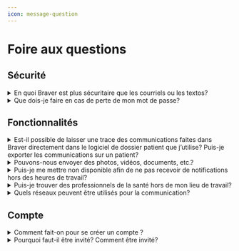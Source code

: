 ```yaml
---
icon: message-question
---
```


# Foire aux questions

## Sécurité

<details>

<summary>En quoi Braver est plus sécuritaire que les courriels ou les textos?</summary>

Braver est une messagerie cryptée de bout en bout, ce qui signifie que chacun des messages que vous envoyez ne peut être déchiffré que par vous et vos interlocuteurs. Les courriels quant à eux ne peuvent pas atteindre le même niveau de sécurité. Même si vous protégez au maximum votre système de gestion de courriels, vous ne pouvez garantir que vos interlocuteurs en ont fait autant. De plus, les courriels peuvent toujours être transférés à des parties non autorisées, et ce, sans laisser de traces.

La cybersécurité de Braver a aussi fait l’objet d’un processus d’audit par le Ministère de la santé et des services sociaux ce qui lui a permis d’obtenir la certification TGV. Pour en apprendre plus sur ce processus de certification, [c'est par ici](http://ti.msss.gouv.qc.ca/Familles-de-services/Bureau-de-certification-et-d-homologation/Certification.aspx)!

</details>

<details>

<summary>Que dois-je faire en cas de perte de mon mot de passe?</summary>

Utilisez notre [guide pour réinitialiser votre mot de passe](https://braver-1.gitbook.io/braver/training/pour-les-professionnels/securite/reinitialiser-son-mot-de-passe)!

</details>

## Fonctionnalités

<details>

<summary>Est-il possible de laisser une trace des communications faites dans Braver directement dans le logiciel de dossier patient que j’utilise? Puis-je exporter les communications sur un patient?</summary>

Braver protège les données échangées, mais ne veut pas les garder en otage! Nous collaborons avec différents partenaires de dossiers informatisés pour s’intégrer à eux et vous offrir l’expérience de communication la plus agréable possible.&#x20;

[Écrivez-nous pour en savoir plus!](mailto:bonjour@braver.health)

En attendant, vous pouvez facilement [exporter le contenu des collaborations en PDF](https://braver-1.gitbook.io/braver/training/pour-les-professionnels/fils-de-discussions/fermer-et-exporter-en-pdf-un-fil-de-discussion) et les joindre directement à votre logiciel de tenue de dossiers pour faciliter votre suivi médico-légal.

</details>

<details>

<summary>Pouvons-nous envoyer des photos, vidéos, documents, etc.?</summary>

Dans la version gratuite de Braver, il vous est permis de partager des photos, des documents et des messages audios retranscrits.&#x20;

La fonctionnalité du partage et de l'édition de vidéo est une fonctionnalité avancée, tout comme l'édition de photos.

[Contactez-nous si cela fait partie de vos besoins!](https://braverhealth.typeform.com/to/D8CEMzqZ)

</details>

<details>

<summary>Puis-je me mettre non disponible afin de ne pas recevoir de notifications hors des heures de travail?</summary>

Oui, Braver désire protéger l’équilibre entre votre vie professionnelle et votre vie personnelle.&#x20;

Vous pouvez [configurer vos heures de travail](https://braver-1.gitbook.io/braver/training/pour-les-professionnels/gestion-des-notifications/regler-son-horaire-de-disponibilites) pour ne recevoir les notifications que lorsque vous travaillez.&#x20;

Si vous vous absentez, vous pouvez utiliser [la fonctionnalité « Période d'indisponibilité »](https://braver-1.gitbook.io/braver/training/pour-les-professionnels/gestion-des-notifications/regler-sa-periode-dindisponibilite) qui indique clairement votre absence ainsi que votre date de retour à vos collaborateurs.

</details>

<details>

<summary>Puis-je trouver des professionnels de la santé hors de mon lieu de travail?</summary>

Braver vous permet de créer votre propre réseau de collaborateurs, mais vous pouvez aussi trouver n’importe quel professionnel présent sur le réseau Braver et qui désire être visible.&#x20;

Vous pouvez également rechercher par lieu de travail si cela vous est utile; un lieu de travail regroupe tous les membres d'une organisation de santé, accessibles en un seul clic!

</details>

<details>

<summary>Quels réseaux peuvent être utilisés pour la communication?</summary>

Braver fonctionne bien lorsque vous êtes connecté à un réseau wifi, le réseau Internet cellulaire (3G, LTE, 5G), mais pas les réseaux de téléphonie et Bluetooth.&#x20;

Dans ces situations, ce que vous partagez sera stocké temporairement et envoyé lorsque vous serez à nouveau connecté sur l’un des réseaux supportés.

</details>

## Compte

<details>

<summary>Comment fait-on pour se créer un compte ?</summary>

Si vous êtes professionnels de la santé, vous pouvez télécharger l’application directement dans les magasins d’application (App store ou Play store) et procéder à la création de votre profil. Vous devrez par la suite être validé par l’équipe de Braver, soit en fournissant votre numéro de pratique ainsi qu’une preuve d’identité.

Après avoir été validé, vous pourrez utiliser la version de base gratuite de Braver pour collaborer en toute sécurité! Pour remplir sa mission de permettre aux professionnels de la santé de faire un pas vers le changement, il est primordial pour Braver que le réseau soit inclusif.

</details>

<details>

<summary>Pourquoi faut-il être invité? Comment être invité?</summary>

Braver est un réseau de professionnels de la santé vérifiés. Ainsi, pour être admissible au réseau, vous devez être invité par un professionnel déjà validé sur le réseau qui pourra vous valider à votre tour.&#x20;

Si vous ne connaissez personne sur le réseau qui peut vous inviter, Braver peut procéder à un processus de validation et de vérification manuel.

</details>
